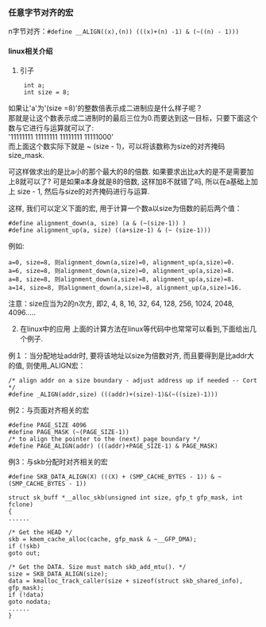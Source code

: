 ### 任意字节对齐的宏
n字节对齐：`#define __ALIGN((x),(n)) (((x)+(n) -1) & (~((n) - 1)))`
#### linux相关介绍
1. 引子

    
        int a;   
        int size = 8;

如果让'a'为'(size =8)'的整数倍表示成二进制应是什么样子呢？  
那就是让这个数表示成二进制时的最后三位为0.而要达到这一目标，只要下面这个数与它进行与运算就可以了:  
'11111111 11111111 11111111 11111000'  
而上面这个数实际下就是 ~ (size - 1)，可以将该数称为size的对齐掩码size_mask. 

可这样做求出的是比a小的那个最大的8的倍数. 如果要求出比a大的是不是需要加上8就可以了?
可是如果a本身就是8的倍数, 这样加8不就错了吗, 所以在a基础上加上 size - 1, 然后与size的对齐掩码进行与运算.

这样, 我们可以定义下面的宏, 用于计算一个数a以size为倍数的前后两个值：


    #define alignment_down(a, size) (a & (~(size-1)) )
    #define alignment_up(a, size) ((a+size-1) & (~ (size-1)))

例如:

    a=0, size=8, 则alignment_down(a,size)=0, alignment_up(a,size)=0.
    a=6, size=8, 则alignment_down(a,size)=0, alignment_up(a,size)=8.
    a=8, size=8, 则alignment_down(a,size)=8, alignment_up(a,size)=8.
    a=14, size=8, 则alignment_down(a,size)=8, alignment_up(a,size)=16.

注意：size应当为2的n次方, 即2, 4, 8, 16, 32, 64, 128, 256, 1024, 2048, 4096.....

2. 在linux中的应用
上面的计算方法在linux等代码中也常常可以看到,下面给出几个例子.

例１：当分配地址addr时, 要将该地址以size为倍数对齐, 而且要得到是比addr大的值, 则使用_ALIGN宏：

    /* align addr on a size boundary - adjust address up if needed -- Cort */
    #define _ALIGN(addr,size) (((addr)+(size)-1)&(~((size)-1)))

例2：与页面对齐相关的宏

    #define PAGE_SIZE 4096
    #define PAGE_MASK (~(PAGE_SIZE-1))
    /* to align the pointer to the (next) page boundary */
    #define PAGE_ALIGN(addr) (((addr)+PAGE_SIZE-1) & PAGE_MASK)

例3：与skb分配时对齐相关的宏
  
    #define SKB_DATA_ALIGN(X) (((X) + (SMP_CACHE_BYTES - 1)) & ~(SMP_CACHE_BYTES - 1))

    struct sk_buff *__alloc_skb(unsigned int size, gfp_t gfp_mask, int fclone)
    {
    ......

    /* Get the HEAD */
    skb = kmem_cache_alloc(cache, gfp_mask & ~__GFP_DMA);
    if (!skb)
    goto out;

    /* Get the DATA. Size must match skb_add_mtu(). */
    size = SKB_DATA_ALIGN(size);
    data = kmalloc_track_caller(size + sizeof(struct skb_shared_info), gfp_mask);
    if (!data)
    goto nodata;
    ......
    }
